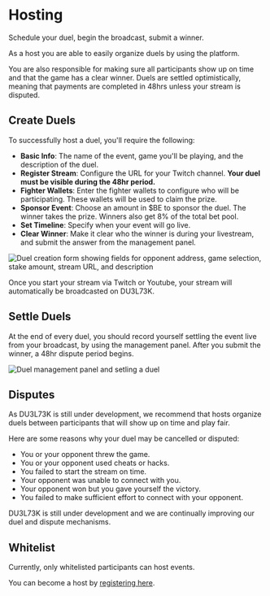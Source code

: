 # Hosting

Schedule your duel, begin the broadcast, submit a winner.

As a host you are able to easily organize duels by using the platform.

You are also responsible for making sure all participants show up on time and that the game has a clear winner. Duels are settled optimistically, meaning that payments are completed in 48hrs unless your stream is disputed.

## Create Duels

To successfully host a duel, you'll require the following:

- **Basic Info**: The name of the event, game you'll be playing, and the description of the duel.
- **Register Stream**: Configure the URL for your Twitch channel. **Your duel must be visible during the 48hr period.**
- **Fighter Wallets**: Enter the fighter wallets to configure who will be participating. These wallets will be used to claim the prize.
- **Sponsor Event**: Choose an amount in $BE to sponsor the duel. The winner takes the prize. Winners also get 8% of the total bet pool.
- **Set Timeline**: Specify when your event will go live.
- **Clear Winner**: Make it clear who the winner is during your livestream, and submit the answer from the management panel.

![Duel creation form showing fields for opponent address, game selection, stake amount, stream URL, and description](/guide/create_duel.png)

Once you start your stream via Twitch or Youtube, your stream will automatically be broadcasted on DU3L73K.

## Settle Duels

At the end of every duel, you should record yourself settling the event live from your broadcast, by using the management panel. After you submit the winner, a 48hr dispute period begins.

![Duel management panel and setling a duel](/guide/manage_duel.png)

## Disputes

As DU3L73K is still under development, we recommend that hosts organize duels between participants that will show up on time and play fair.

Here are some reasons why your duel may be cancelled or disputed:
- You or your opponent threw the game.
- You or your opponent used cheats or hacks.
- You failed to start the stream on time.
- Your opponent was unable to connect with you.
- Your opponent won but you gave yourself the victory.
- You failed to make sufficient effort to connect with your opponent.

DU3L73K is still under development and we are continually improving our duel and dispute mechanisms.

## Whitelist

Currently, only whitelisted participants can host events.

You can become a host by [registering here](https://form.typeform.com/to/ySIjjGVY).